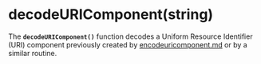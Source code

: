 # decodeURIComponent(string)

The **`decodeURIComponent()`** function decodes a Uniform Resource Identifier (URI) component previously created by [encodeuricomponent.md](encodeuricomponent.md "mention") or by a similar routine.
